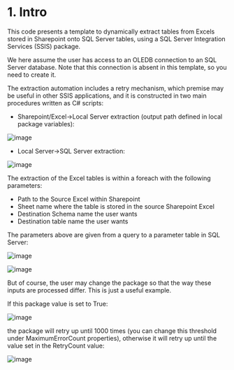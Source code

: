 # 1. Intro
This code presents a template to dynamically extract tables from Excels stored in Sharepoint onto SQL Server tables, using a SQL Server Integration Services (SSIS) package.

We here assume the user has access to an OLEDB connection to an SQL Server database. Note that this connection is absent in this template, so you need to create it.

The extraction automation includes a retry mechanism, which premise may be useful in other SSIS applications, and it is constructed in two main procedures written as C# scripts:

- Sharepoint/Excel->Local Server extraction (output path defined in local package variables):
  
![image](https://github.com/user-attachments/assets/b4602751-2c75-424c-b3cf-d36aea69623c)

- Local Server->SQL Server extraction:
  
![image](https://github.com/user-attachments/assets/7715dbd1-7b85-4b78-909b-251d9415d8e9)


The extraction of the Excel tables is within a foreach with the following parameters:

- Path to the Source Excel within Sharepoint 
- Sheet name where the table is stored in the source Sharepoint Excel
- Destination Schema name the user wants
- Destination table name the user wants

The parameters above are given from a query to a parameter table in SQL Server:

![image](https://github.com/user-attachments/assets/739f2c34-1d62-41cf-a7a8-ba7b02c5e1f3)

![image](https://github.com/user-attachments/assets/b034b196-d495-480a-b554-dcd52f4e2239)

But of course, the user may change the package so that the way these inputs are processed differ. This is just a useful example.

If this package value is set to True:

![image](https://github.com/user-attachments/assets/c549b6ef-49b3-4d34-b7c4-e2c7795b72b7)

the package will retry up until 1000 times (you can change this threshold under MaximumErrorCount properties), otherwise it will retry up until the value set in the RetryCount value:

![image](https://github.com/user-attachments/assets/e35587c1-6e4d-4096-98e2-bf27ffb7007a)

